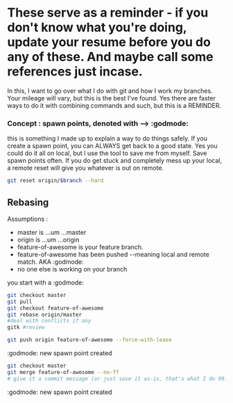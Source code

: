# These serve as a reminder - if you don't know what you're doing, update your resume before you do any of these. And maybe call some references just incase.

In this, I want to go over what I do with git and how I work my branches. Your mileage will vary, but this is the best I've found. Yes there are faster ways to do it with combining commands and such, but this is a REMINDER.

### Concept : spawn points, denoted with --> :godmode: 
this is something I made up to explain a way to do things safely. If you create a spawn point, you can ALWAYS get back to a good state. Yes you could do it all on local, but I use the tool to save me from myself. Save spawn points often. If you do get stuck and completely mess up your local, a remote reset will give you whatever is out on remote.
```bash
git reset origin/$branch --hard
```


## Rebasing
Assumptions :
- master is ...um ...master
- origin is ...um ...origin
- feature-of-awesome is your feature branch.
- feature-of-awesome has been pushed --meaning local and remote match. AKA :godmode: 
- no one else is working on your branch

you start with a :godmode: 
```bash
git checkout master
git pull
git checkout feature-of-awesome
git rebase origin/master
#deal with conflicts if any
gitk #review
```

```bash
git push origin feature-of-awesome --force-with-lease
```
:godmode: new spawn point created

```bash
git checkout master
git merge feature-of-awesome --no-ff
# give it a commit message (or just save it as-is, that's what I do 99.9% of the time)
```
:godmode: new spawn point created
